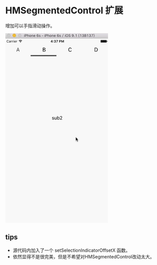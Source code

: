 # HMSegmentedControl 扩展
增加可以手指滑动操作。

![segment](segment.gif)

## tips

* 源代码内加入了一个 setSelectionIndicatorOffsetX 函数。
* 依然显得不是很完美，但是不希望对HMSegmentedControl改动太大。

